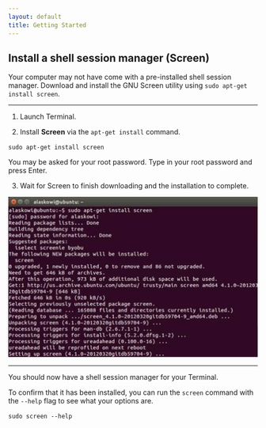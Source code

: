 ```yaml
---
layout: default
title: Getting Started
---
```



## Install a shell session manager (Screen)

Your computer may not have come with a pre-installed shell session manager. Download and install the GNU Screen utility using `sudo apt-get install screen`.

---

1. Launch Terminal.

2. Install **Screen** via the `apt-get install` command.

  ```
  sudo apt-get install screen
  ```

  You may be asked for your root password. Type in your root password and press Enter.

3. Wait for Screen to finish downloading and the installation to complete.

  ![Installing Screen via Terminal](images/install_screen.jpg)

---

You should now have a shell session manager for your Terminal.

To confirm that it has been installed, you can run the `screen` command with the `--help` flag to see what your options are.

```
sudo screen --help
```
